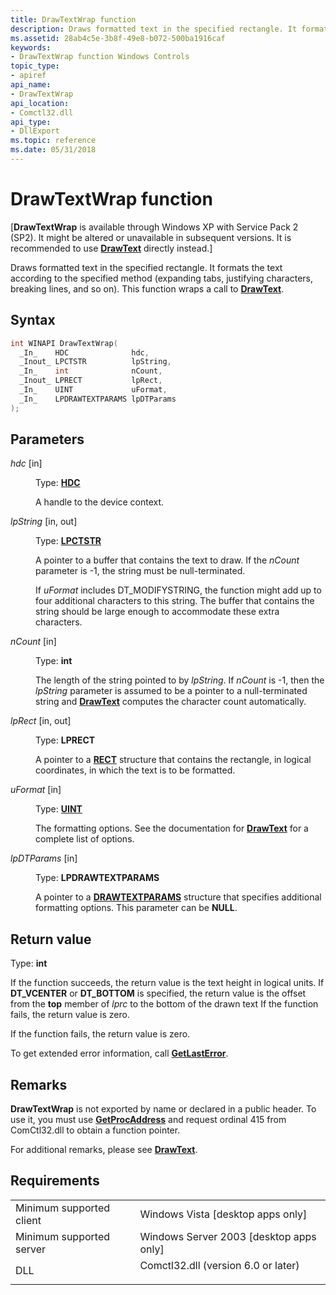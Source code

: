 ```yaml
---
title: DrawTextWrap function
description: Draws formatted text in the specified rectangle. It formats the text according to the specified method (expanding tabs, justifying characters, breaking lines, and so on). This function wraps a call to DrawText.
ms.assetid: 28ab4c5e-3b8f-49e8-b072-500ba1916caf
keywords:
- DrawTextWrap function Windows Controls
topic_type:
- apiref
api_name:
- DrawTextWrap
api_location:
- Comctl32.dll
api_type:
- DllExport
ms.topic: reference
ms.date: 05/31/2018
---
```


# DrawTextWrap function

\[**DrawTextWrap** is available through Windows XP with Service Pack 2 (SP2). It might be altered or unavailable in subsequent versions. It is recommended to use [**DrawText**](/windows/desktop/api/winuser/nf-winuser-drawtext) directly instead.\]

Draws formatted text in the specified rectangle. It formats the text according to the specified method (expanding tabs, justifying characters, breaking lines, and so on). This function wraps a call to [**DrawText**](/windows/desktop/api/winuser/nf-winuser-drawtext).

## Syntax


```C++
int WINAPI DrawTextWrap(
  _In_    HDC              hdc,
  _Inout_ LPCTSTR          lpString,
  _In_    int              nCount,
  _Inout_ LPRECT           lpRect,
  _In_    UINT             uFormat,
  _In_    LPDRAWTEXTPARAMS lpDTParams
);
```



## Parameters

<dl> <dt>

*hdc* \[in\]
</dt> <dd>

Type: **[**HDC**](/windows/desktop/WinProg/windows-data-types)**

A handle to the device context.

</dd> <dt>

*lpString* \[in, out\]
</dt> <dd>

Type: **[**LPCTSTR**](/windows/desktop/WinProg/windows-data-types)**

A pointer to a buffer that contains the text to draw. If the *nCount* parameter is -1, the string must be null-terminated.

If *uFormat* includes DT\_MODIFYSTRING, the function might add up to four additional characters to this string. The buffer that contains the string should be large enough to accommodate these extra characters.

</dd> <dt>

*nCount* \[in\]
</dt> <dd>

Type: **int**

The length of the string pointed to by *lpString*. If *nCount* is -1, then the *lpString* parameter is assumed to be a pointer to a null-terminated string and [**DrawText**](/windows/desktop/api/winuser/nf-winuser-drawtext) computes the character count automatically.

</dd> <dt>

*lpRect* \[in, out\]
</dt> <dd>

Type: **LPRECT**

A pointer to a [**RECT**](/previous-versions//dd162897(v=vs.85)) structure that contains the rectangle, in logical coordinates, in which the text is to be formatted.

</dd> <dt>

*uFormat* \[in\]
</dt> <dd>

Type: **[**UINT**](/windows/desktop/WinProg/windows-data-types)**

The formatting options. See the documentation for [**DrawText**](/windows/desktop/api/winuser/nf-winuser-drawtext) for a complete list of options.

</dd> <dt>

*lpDTParams* \[in\]
</dt> <dd>

Type: **LPDRAWTEXTPARAMS**

A pointer to a [**DRAWTEXTPARAMS**](/windows/win32/api/winuser/ns-winuser-drawtextparams) structure that specifies additional formatting options. This parameter can be **NULL**.

</dd> </dl>

## Return value

Type: **int**

If the function succeeds, the return value is the text height in logical units. If **DT\_VCENTER** or **DT\_BOTTOM** is specified, the return value is the offset from the **top** member of *lprc* to the bottom of the drawn text If the function fails, the return value is zero.

If the function fails, the return value is zero.

To get extended error information, call [**GetLastError**](/windows/desktop/api/errhandlingapi/nf-errhandlingapi-getlasterror).

## Remarks

**DrawTextWrap** is not exported by name or declared in a public header. To use it, you must use [**GetProcAddress**](/windows/desktop/api/libloaderapi/nf-libloaderapi-getprocaddress) and request ordinal 415 from ComCtl32.dll to obtain a function pointer.

For additional remarks, please see [**DrawText**](/windows/desktop/api/winuser/nf-winuser-drawtext).

## Requirements



|                                     |                                                                                                                |
|-------------------------------------|----------------------------------------------------------------------------------------------------------------|
| Minimum supported client<br/> | Windows Vista \[desktop apps only\]<br/>                                                                 |
| Minimum supported server<br/> | Windows Server 2003 \[desktop apps only\]<br/>                                                           |
| DLL<br/>                      | <dl> <dt>Comctl32.dll (version 6.0 or later)</dt> </dl> |



 

